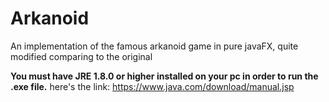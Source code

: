 # Arkanoid
An implementation of the famous arkanoid game in pure javaFX, quite modified comparing to the original

**You must have JRE 1.8.0 or higher installed on your pc in order to run the .exe file.**
here's the link: 
  https://www.java.com/download/manual.jsp
